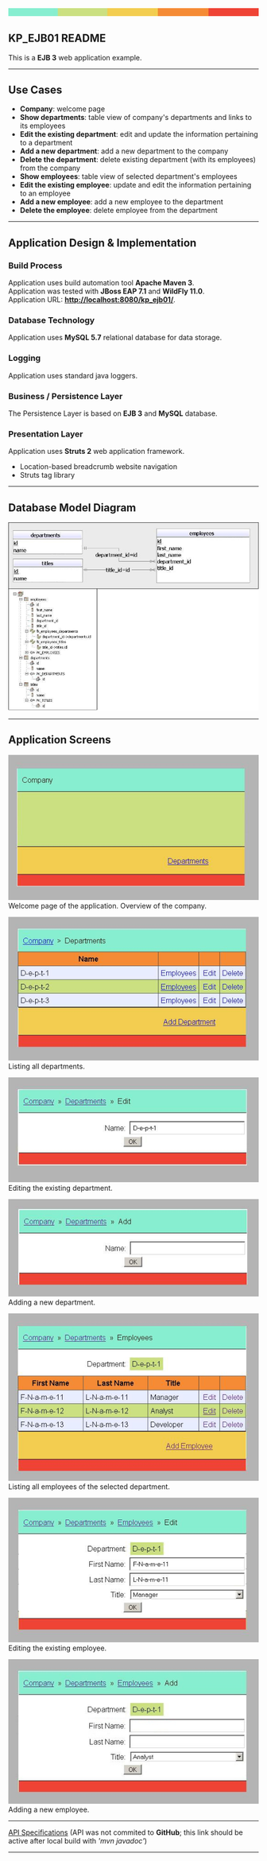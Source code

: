 <!DOCTYPE html>
<HTML>
<HEAD>
	<META charset="UTF-8">
</HEAD>
<BODY>
<IMG src="images/ColorScheme.jpg"/>
<H2>KP_EJB01 README</H2>
<P>This is a <B>EJB 3</B> web application example.</P>
<HR/>

<H2>Use Cases</H2>
<UL>
  <LI><B>Company</B>: welcome page</LI>
  <LI><B>Show departments</B>: table view of company's departments and links to its employees</LI>
  <LI><B>Edit the existing department</B>: edit and update the information pertaining to a department</LI>
  <LI><B>Add a new department</B>: add a new department to the company</LI>
  <LI><B>Delete the department</B>: delete existing department (with its employees) from the company</LI>
  <LI><B>Show employees</B>: table view of selected department's employees</LI>
  <LI><B>Edit the existing employee</B>: update and edit the information pertaining to an employee</LI>
  <LI><B>Add a new employee</B>: add a new employee to the department</LI>
  <LI><B>Delete the employee</B>: delete employee from the department</LI>
</UL>
<HR/>

<H2>Application Design &amp; Implementation</H2>

<H3>Build Process</H3>
<P>
Application uses build automation tool <B>Apache Maven 3</B>.<BR/>
Application was tested with <B>JBoss EAP 7.1</B> and <B>WildFly 11.0</B>.<BR/>
Application URL: <A href="http://localhost:8080/kp_ejb01/" ><B>http://localhost:8080/kp_ejb01/</B></A>.<BR/>
</P>

<H3>Database Technology</H3>
<P>Application uses <B>MySQL 5.7</B> relational database for data storage.</P>

<H3>Logging</H3>
<P>Application uses standard java loggers.</P>

<H3>Business / Persistence Layer</H3>
<P>
The Persistence Layer is based on <B>EJB 3</B> and <B>MySQL</B> database.<BR/>
</P>

<H3>Presentation Layer</H3>
<P>Application uses <B>Struts 2</B> web application framework.</P>
<UL>
  <LI>Location-based breadcrumb website navigation</LI>
  <LI>Struts tag library</LI>
</UL>


<HR/>
<H2>Database Model Diagram</H2>
<IMG src="images/database_model.jpg"/><BR/>
<HR/>

<H2>Application Screens</H2>
<P><IMG src="images/Company.jpg"/><BR/>
Welcome page of the application. Overview of the company.</P>
<P><IMG src="images/ListDepartments.jpg"/><BR/>
Listing all departments.</P>
<P><IMG src="images/EditDepartment.jpg"/><BR/>
Editing the existing department.</P>
<P><IMG src="images/AddDepartment.jpg"/><BR/>
Adding a new department.</P>
<P><IMG src="images/ListEmployees.jpg"/><BR/>
Listing all employees of the selected department.</P>
<P><IMG src="images/EditEmployee.jpg"/><BR/>
Editing the existing employee.</P>
<P><IMG src="images/AddEmployee.jpg"/><BR/>
Adding a new employee.</P>

<HR/>
<A href="apidocs/index.html?overview-summary.html" >API Specifications</A>
(API was not commited to <B>GitHub</B>; this link should be active after local build with <I>'mvn javadoc'</I>)
<HR/>
</BODY>
</HTML>